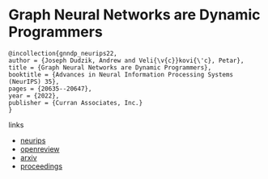 # Graph Neural Networks are Dynamic Programmers

```
@incollection{gnndp_neurips22,
author = {Joseph Dudzik, Andrew and Veli{\v{c}}kovi{\'c}, Petar},
title = {Graph Neural Networks are Dynamic Programmers},
booktitle = {Advances in Neural Information Processing Systems (NeurIPS) 35},
pages = {20635--20647},
year = {2022},
publisher = {Curran Associates, Inc.}
}
```

links
- [neurips](https://nips.cc/Conferences/2022/Schedule?showEvent=53143)
- [openreview](https://openreview.net/forum?id=wu1Za9dY1GY)
- [arxiv](https://arxiv.org/abs/2203.15544)
- [proceedings](https://papers.nips.cc//paper_files/paper/2022/hash/8248b1ded388fcdbbd121bcdfea3068c-Abstract-Conference.html)

